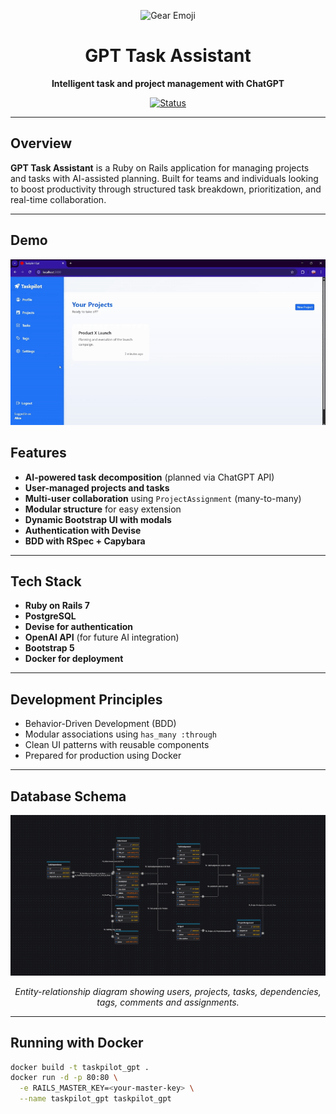 <p align="center">
  <img src="https://twemoji.maxcdn.com/v/latest/svg/2699.svg" width="64" alt="Gear Emoji">
</p>
<h1 align="center">GPT Task Assistant</h1>

<p align="center">
  <b>Intelligent task and project management with ChatGPT</b>
</p>

<p align="center">
  <a href="#"><img src="https://img.shields.io/badge/status-in%20development-yellow" alt="Status"></a>
</p>

---

## Overview

**GPT Task Assistant** is a Ruby on Rails application for managing projects and tasks with AI-assisted planning. Built for teams and individuals looking to boost productivity through structured task breakdown, prioritization, and real-time collaboration.

---

## Demo

<p align="center">
  <img src="docs/demo.gif" alt="GPT Task Assistant Demo" width="700">
</p>

## Features

- **AI-powered task decomposition** (planned via ChatGPT API)
- **User-managed projects and tasks**
- **Multi-user collaboration** using `ProjectAssignment` (many-to-many)
- **Modular structure** for easy extension
- **Dynamic Bootstrap UI with modals**
- **Authentication with Devise**
- **BDD with RSpec + Capybara**

---

## Tech Stack

- **Ruby on Rails 7**
- **PostgreSQL**
- **Devise for authentication**
- **OpenAI API** (for future AI integration)
- **Bootstrap 5**
- **Docker for deployment**

---

## Development Principles

- Behavior-Driven Development (BDD)
- Modular associations using `has_many :through`
- Clean UI patterns with reusable components
- Prepared for production using Docker

---

## Database Schema

<p align="center">
  <img src="docs/relational_model.png" alt="Relational Database Model" width="900">
</p>

<p align="center">
  <i>Entity-relationship diagram showing users, projects, tasks, dependencies, tags, comments and assignments.</i>
</p>

---

## Running with Docker

```bash
docker build -t taskpilot_gpt .
docker run -d -p 80:80 \
  -e RAILS_MASTER_KEY=<your-master-key> \
  --name taskpilot_gpt taskpilot_gpt
